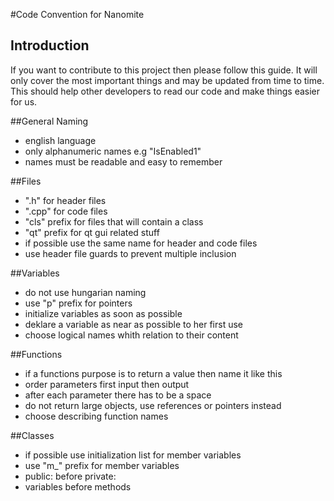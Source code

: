 #Code Convention for Nanomite

## Introduction
If you want to contribute to this project then please follow this guide. It will only
cover the most important things and may be updated from time to time. This should help
other developers to read our code and make things easier for us.

##General Naming
- english language
- only alphanumeric names e.g "IsEnabled1"
- names must be readable and easy to remember 

##Files
- ".h" for header files
- ".cpp" for code files
- "cls" prefix for files that will contain a class
- "qt" prefix for qt gui related stuff
- if possible use the same name for header and code files
- use header file guards to prevent multiple inclusion

##Variables
- do not use hungarian naming
- use "p" prefix for pointers
- initialize variables as soon as possible
- deklare a variable as near as possible to her first use
- choose logical names whith relation to their content

##Functions
- if a functions purpose is to return a value then name it like this
- order parameters first input then output
- after each parameter there has to be a space
- do not return large objects, use references or pointers instead
- choose describing function names

##Classes
- if possible use initialization list for member variables
- use "m_" prefix for member variables
- public: before private:
- variables before methods
